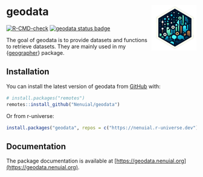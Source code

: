 # geodata <img src="man/figures/logo.png" width="120" align="right"/>

<!-- badges: start -->
[![R-CMD-check](https://github.com/Nenuial/geodata/actions/workflows/R-CMD-check.yaml/badge.svg)](https://github.com/Nenuial/geodata/actions/workflows/R-CMD-check.yaml)
[![geodata status badge](https://nenuial.r-universe.dev/badges/geodata)](https://nenuial.r-universe.dev/geodata)
<!-- badges: end -->

The goal of geodata is to provide datasets and functions to retrieve datasets. They are mainly used in my {[geographer](https://github.com/Nenuial/geographer)} package.

## Installation

You can install the latest version of geodata from [GitHub](https://github.com/) with:

``` r
# install.packages("remotes")
remotes::install_github("Nenuial/geodata")
```

Or from r-universe:

``` r
install.packages("geodata", repos = c("https://nenuial.r-universe.dev"))
```

## Documentation

The package documentation is available at [https://geodata.nenuial.org](https://geodata.nenuial.org).
